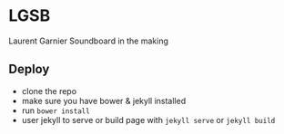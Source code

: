 LGSB
====

Laurent Garnier Soundboard in the making

## Deploy
* clone the repo
* make sure you have bower & jekyll installed
* run `bower install`
* user jekyll to serve or build page with `jekyll serve` or `jekyll build`
